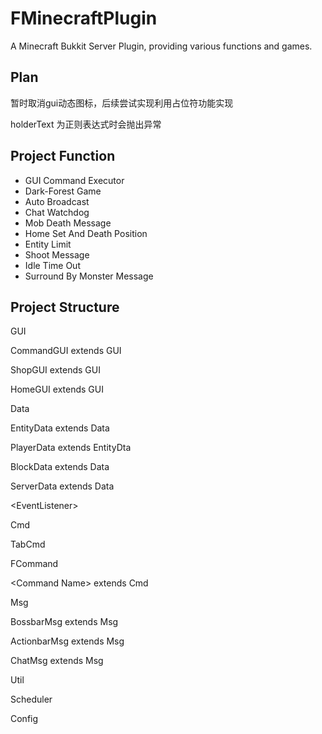 # FMinecraftPlugin

A Minecraft Bukkit Server Plugin, providing various functions and games.

## Plan

暂时取消gui动态图标，后续尝试实现利用占位符功能实现

holderText 为正则表达式时会抛出异常

## Project Function

- GUI Command Executor
- Dark-Forest Game
- Auto Broadcast
- Chat Watchdog
- Mob Death Message
- Home Set And Death Position
- Entity Limit
- Shoot Message
- Idle Time Out
- Surround By Monster Message

## Project Structure

GUI

CommandGUI extends GUI

ShopGUI extends GUI

HomeGUI extends GUI

Data

EntityData extends Data

PlayerData extends EntityDta

BlockData extends Data

ServerData extends Data

\<EventListener\>

Cmd

TabCmd

FCommand

\<Command Name\> extends Cmd

Msg

BossbarMsg extends Msg

ActionbarMsg extends Msg

ChatMsg extends Msg

Util

Scheduler

Config
